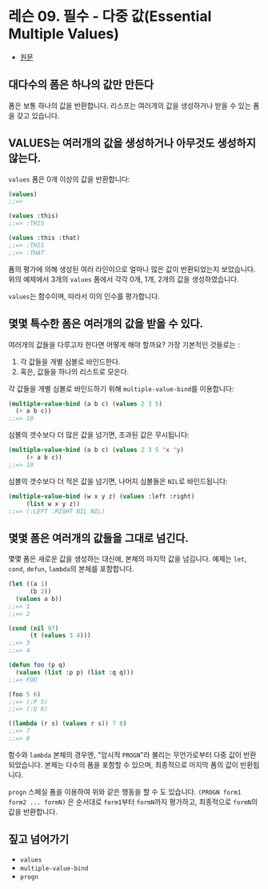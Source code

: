 # 레슨 09. 필수 - 다중 값(Essential Multiple Values)

- [원문](https://dept-info.labri.fr/~strandh/Teaching/MTP/Common/David-Lamkins/chapter03-09.html)


## 대다수의 폼은 하나의 값만 만든다

 폼은 보통 하나의 값을 반환합니다. 리스프는 여러개의 값을 생성하거나 받을 수 있는 폼을 갖고 있습니다.


## VALUES는 여러개의 값을 생성하거나 아무것도 생성하지 않는다.

 `values` 폼은 0개 이상의 값을 반환합니다:

``` lisp
(values)
;;=>

(values :this)
;;=> :THIS

(values :this :that)
;;=> :THIS
;;=> :THAT
```

 폼의 평가에 의해 생성된 여러 라인이으로 얼마나 많은 값이 반환되었는지 보았습니다. 위의 예제에서 3개의 `values` 폼에서 각각 0개, 1개, 2개의 값을 생성하였습니다.

 `values`는 함수이며, 따라서 이의 인수를 평가합니다.


## 몇몇 특수한 폼은 여러개의 값을 받을 수 있다.

 여러개의 값들을 다루고자 한다면 어떻게 해야 할까요? 가장 기본적인 것들로는 :

1. 각 값들을 개별 심볼로 바인드한다.
2. 혹은, 값들을 하나의 리스트로 모은다.

 각 값들을 개별 심볼로 바인드하기 위해 `multiple-value-bind`를 이용합니다:

``` lisp
(multiple-value-bind (a b c) (values 2 3 5)
  (+ a b c))
;;=> 10
```

 심볼의 갯수보다 더 많은 값을 넘기면, 초과된 값은 무시됩니다:

``` lisp
(multiple-value-bind (a b c) (values 2 3 5 'x 'y)
     (+ a b c))
;;=> 10
```

 심볼의 갯수보다 더 적은 값을 넘기면, 나머지 심볼들은 `NIL`로 바인드됩니다:

``` lisp
(multiple-value-bind (w x y z) (values :left :right)
     (list w x y z))
;;=> (:LEFT :RIGHT NIL NIL)
```


## 몇몇 폼은 여러개의 값들을 그대로 넘긴다.

 몇몇 폼은 새로운 값을 생성하는 대신에, 본체의 마지막 값을 넘김니다. 예제는 `let`, `cond`, `defun`, `lambda`의 본체를 포함합니다.

``` lisp
(let ((a 1)
      (b 2))
  (values a b))
;;=> 1
;;=> 2

(cond (nil 97)
      (t (values 3 4)))
;;=> 3
;;=> 4

(defun foo (p q)
  (values (list :p p) (list :q q)))
;;=> FOO

(foo 5 6)
;;=> (:P 5)
;;=> (:Q 6)

((lambda (r s) (values r s)) 7 8)
;;=> 7
;;=> 8
```

 함수와 `lambda` 본체의 경우엔, "암시적 `PROGN`"라 불리는 무언가로부터 다중 값이 반환되었습니다. 본체는 다수의 폼을 포함할 수 있으며, 최종적으로 마지막 폼의 값이 반환됩니다.

 `progn` 스페실 폼을 이용하여 위와 같은 행동을 할 수 도 있습니다. `(PROGN form1 form2 ... formN)` 은 순서대로 `form1`부터 `formN`까지 평가하고, 최종적으로 `formN`의 값을 반환합니다.


## 짚고 넘어가기

- `values`
- `multiple-value-bind`
- `progn`